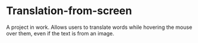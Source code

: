 # Translation-from-screen
A project in work. Allows users to translate words while hovering the mouse over them, even if the text is from an image.
